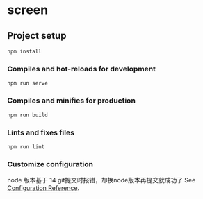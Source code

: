 <!--
 * @Author: Ren Bing
 * @Date: 2022-11-08 09:52:48
 * @LastEditors: Ren Bing
 * @LastEditTime: 2023-11-27 11:56:29
 * @Description: 请填写简介
-->

# screen

## Project setup

```
npm install
```

### Compiles and hot-reloads for development

```
npm run serve
```

### Compiles and minifies for production

```
npm run build
```

### Lints and fixes files

```
npm run lint
```

### Customize configuration
node 版本基于
14
git提交时报错，却换node版本再提交就成功了
See [Configuration Reference](https://cli.vuejs.org/config/).
